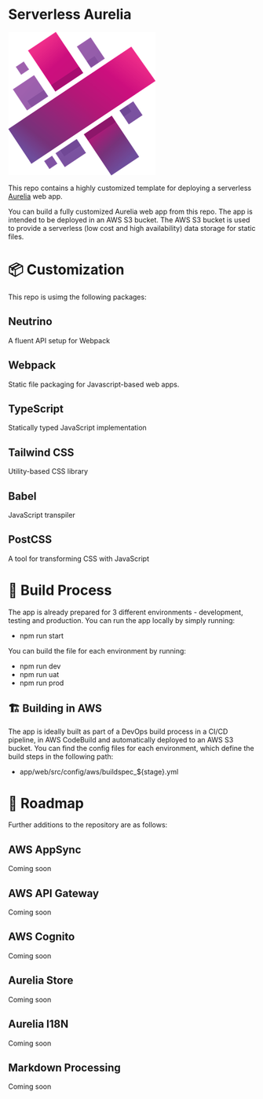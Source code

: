 # Serverless Aurelia

![Aurelia](https://github.com/immmersive/codesmash-aws-serverless-aurelia/blob/main/app/web/src/resources/images/aurelia.png)

This repo contains a highly customized template for deploying a serverless [Aurelia](https://aurelia.io/) web app. 

You can build a fully customized Aurelia web app from this repo. The app is intended to be deployed in an AWS S3 bucket. The AWS S3 bucket is used to provide a serverless (low cost and high availability) data storage for static files.

# 📦 Customization

This repo is usimg the following packages:

## Neutrino 

A fluent API setup for Webpack

## Webpack

Static file packaging for Javascript-based web apps.

## TypeScript

Statically typed JavaScript implementation

## Tailwind CSS

Utility-based CSS library

## Babel

JavaScript transpiler

## PostCSS

A tool for transforming CSS with JavaScript

# 🔨 Build Process

The app is already prepared for 3 different environments - development, testing and production. You can run the app locally by simply running:

- npm run start

You can build the file for each environment by running:

- npm run dev
- npm run uat
- npm run prod

## 🏗️ Building in AWS

The app is ideally built as part of a DevOps build process in a CI/CD pipeline, in AWS CodeBuild and automatically deployed to an AWS S3 bucket. You can find the config files for each environment, which define the build steps in the following path:

- app/web/src/config/aws/buildspec_${stage}.yml

# 🚧 Roadmap

Further additions to the repository are as follows:

## AWS AppSync

Coming soon

## AWS API Gateway

Coming soon

## AWS Cognito

Coming soon

## Aurelia Store

Coming soon

## Aurelia I18N

Coming soon

## Markdown Processing

Coming soon
